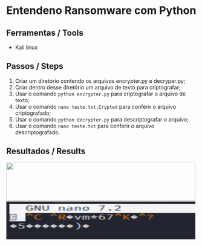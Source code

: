 # Entendeno Ransomware com Python

## Ferramentas / Tools
- Kali linux

## Passos / Steps
1. Criar um diretório contendo os arquivos encrypter.py e decryper.py;
2. Criar dentro desse diretório um arquivo de texto para criptografar;
3. Usar o comando ```python encrypter.py``` para criptografar o arquivo de texto;
4. Usar o comando ```nano teste.txt.Crypted``` para conferir o arquivo criptografado;
5. Usar o comando ```python decrypter.py``` para descriptografar o arquivo;
6. Usar o comando ```nano teste.txt``` para conferir o arquivo descriptografado. 

## Resultados / Results
 <img src="https://github.com/RowanLima/Entendeno_Ransomware_com_Python/blob/main/Diret%C3%B3rio%20do%20projeto.png" width="500" height="100" /> <img src="https://github.com/RowanLima/Entendeno_Ransomware_com_Python/blob/main/Arquivo%20criptografado.png" width="500" height="100" />
 
